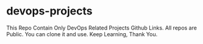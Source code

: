 # devops-projects
This Repo Contain Only DevOps Related Projects Github Links. All repos are Public. You can clone it and use. Keep Learning, Thank You.
